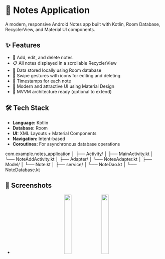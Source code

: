 # 📝 Notes Application

A modern, responsive Android Notes app built with Kotlin, Room Database, RecyclerView, and Material UI components.

## ✨ Features

- 📌 Add, edit, and delete notes
- 📋 All notes displayed in a scrollable RecyclerView
- 🧠 Data stored locally using Room database
- 🎨 Swipe gestures with icons for editing and deleting
- 📅 Timestamps for each note
- 🧭 Modern and attractive UI using Material Design
- 🧠 MVVM architecture ready (optional to extend)


## 🛠️ Tech Stack

- **Language:** Kotlin
- **Database:** Room
- **UI:** XML Layouts + Material Components
- **Navigation:** Intent-based
- **Coroutines:** For asynchronous database operations

com.example.notes_application
│
├── Activity/
│   ├── MainActivity.kt
│   └── NoteAddActivity.kt
│
├── Adapter/
│   └── NotesAdapter.kt
│
├── Model/
│   └── Note.kt
│
├── service/
│   └── NoteDao.kt
│   └── NoteDatabase.kt


## 📸 Screenshots

- <p align="center">
  <img src="https://github.com/user-attachments/assets/23d783f4-236c-46fe-afba-4450409380fc" width="22%" style="margin-right: 2%;">
  <img src="https://github.com/user-attachments/assets/1cef8a1e-f612-4ec6-a598-7921d76c089c" width="22%" style="margin-right: 2%;">
  
</p>
